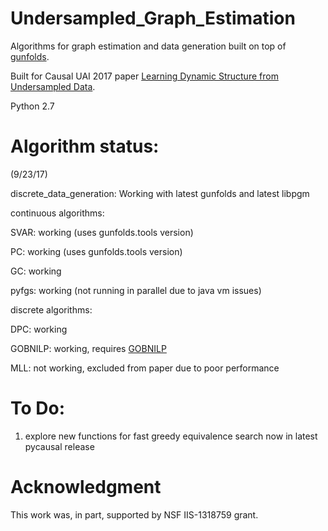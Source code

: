 # Undersampled_Graph_Estimation

Algorithms for graph estimation and data generation built on top of [gunfolds](https://gitlab.com/undersampling/gunfolds).

Built for Causal UAI 2017 paper [Learning Dynamic Structure from Undersampled Data](https://www.cs.purdue.edu/homes/eb/causal-uai17/papers/7.pdf).

Python 2.7

# Algorithm status:

(9/23/17)

discrete_data_generation:
Working with latest gunfolds and latest libpgm

continuous algorithms:

SVAR: working (uses gunfolds.tools version)

PC: working (uses gunfolds.tools version)

GC: working

pyfgs: working (not running in parallel due to java vm issues)

discrete algorithms:

DPC: working

GOBNILP: working, requires [GOBNILP](https://www.cs.york.ac.uk/aig/sw/gobnilp/)

MLL: not working, excluded from paper due to poor performance

# To Do:
  1. explore new functions for fast greedy equivalence search now in latest pycausal release

Acknowledgment
========
This work was, in part, supported by  NSF IIS-1318759 grant.
